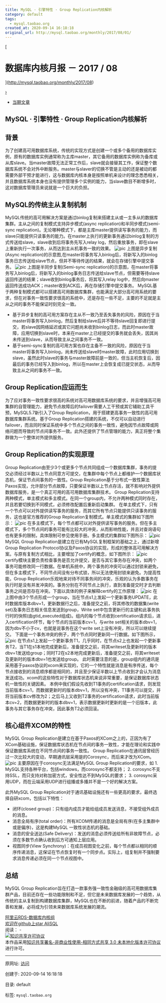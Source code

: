 ```yaml
---
title: MySQL · 引擎特性 · Group Replication内核解析
category: default
tags: 
  - mysql.taobao.org
created_at: 2020-09-14 16:18:18
original_url: http://mysql.taobao.org/monthly/2017/08/01/
---
```


[

# 数据库内核月报 － 2017 / 08

](http://mysql.taobao.org/monthly/2017/08)

[›](http://mysql.taobao.org/monthly/2017/08/02/)

*   [当期文章](#)

## MySQL · 引擎特性 · Group Replication内核解析

## 背景

为了创建高可用数据库系统，传统的实现方式是创建一个或多个备用的数据库实例，原有的数据库实例通常称为主库master，其它备用的数据库实例称为备库或从库slave。当master故障无法正常工作后，slave就会接替其工作，保证整个数据库系统不会对外中断服务。master与slaver的切换不管是主动的还是被动的都需要外部干预才能进行，这与数据库内核本身是按照单机来设计的理念悉悉相关，并且数据库系统本身也没有提供管理多个实例的能力，当slave数目不断增多时，这对数据库管理员来说就是一个巨大的负担。

## MySQL的传统主从复制机制

MySQL传统的高可用解决方案是通过binlog复制来搭建主从或一主多从的数据库集群。主从之间的复制模式支持异步模式(async replication)和半同步模式(semi-sync replication)。无论哪种模式下，都是主库master提供读写事务的能力，而slave只能提供只读事务的能力。在master上执行的更新事务通过binlog复制的方式传送给slave，slave收到后将事务先写入relay log，然后重放事务，即在slave上重新执行一次事务，从而达到主从机事务一致的效果。 ![pic](assets/1600071498-4cd36b7f29945640bc0c0dc887bd19dc.png) 上图是异步复制(Async replication)的示意图,在master将事务写入binlog后，将新写入的binlog事务日志传送给slave节点，但并不等待传送的结果，就会在存储引擎中提交事务。 ![pic](assets/1600071498-a40638a23a1f00d26fc1daf50cd6bc85.png) 上图是半同步复制(Semi-sync replication)的示意图，在master将事务写入binlog后，将新写入的binlog事务日志传送给slave节点，但需要等待slave返回传送的结果；slave收到binlog事务后，将其写入relay log中，然后向master返回传送成功ACK；master收到ACK后，再在存储引擎中提交事务。 MySQL基于两种复制模式都可以搭建高可用数据库集群，也能满足大部分高可用系统的要求，但在对事务一致性要求很高的系统中，还是存在一些不足，主要的不足就是主从之间的事务不能保证时刻完全一致。

*   基于异步复制的高可用方案存在主从不一致乃至丢失事务的风险，原因在于当master将事务写入binlog，然后复制给slave后并不等待slave回复即进行提交，若slave因网络延迟或其它问题尚未收到binlog日志，而此时master故障，应用切换到slave时，本来在master上已经提交的事务就会丢失，因其尚未传送到slave，从而导致主从之间事务不一致。
*   基于semi-sync复制的高可用方案也存在主备不一致的风险，原因在于当master将事务写入binlog，尚未传送给slave时master故障，此时应用切换到slave，虽然此时slave的事务与master故障前是一致的，但当主机恢复后，因最后的事务已经写入到binlog，所以在master上会恢复成已提交状态，从而导致主从之间的事务不一致。

## Group Replication应运而生

为了应对事务一致性要求很高的系统对高可用数据库系统的要求，并且增强高可用集群的自管理能力，避免节点故障后的failover需要人工干预或其它辅助工具干预，MySQL5.7新引入了Group Replication，用于搭建更高事务一致性的高可用数据库集群系统。基于Group Replication搭建的系统，不仅可以自动进行failover，而且同时保证系统中多个节点之间的事务一致性，避免因节点故障或网络问题而导致的节点间事务不一致。此外还提供了节点管理的能力，真正将整个集群做为一个整体对外提供服务。

## Group Replication的实现原理

Group Replication由至少3个或更多个节点共同组成一个数据库集群，事务的提交必须经过半数以上节点同意方可提交，在集群中每个节点上都维护一个数据库状态机，保证节点间事务的一致性。Group Replication基于分布式一致性算法Paxos实现，允许部分节点故障，只要保证半数以上节点存活，就不影响对外提供数据库服务，是一个真正可用的高可用数据库集群技术。 Group Replication支持两种模式，单主模式和多主模式。在同一个group内，不允许两种模式同时存在，并且若要切换到不同模式，必须修改配置后重新启动集群。 在单主模式下，只有一个节点可以对外提供读写事务的服务，而其它所有节点只能提供只读事务的服务，这也是官方推荐的Group Replication复制模式。单主模式的集群如下图所示： ![pic](assets/1600071498-513e41b7f385143653d5c2c3c5910003.png) 在多主模式下，每个节点都可以对外提供读写事务的服务。但在多主模式下，多个节点间的事务可能有比较大的冲突，从而影响性能，并且对查询语句也有更多的限制，具体限制可参见使用手册。多主模式的集群如下图所示： ![pic](assets/1600071498-815a1cec4b078f2e2d5ad3c964984f6d.png) MySQL Group Replication是建立在已有MySQL复制框架的基础之上，通过新增Group Replication Protocol协议及Paxos协议的实现，形成的整体高可用解决方案。与原有复制方式相比，主要增加了certify的概念，如下图所示： ![pic](assets/1600071498-21a80fc34643f01ef6a01e67309648ff.png) certify模块主要负责检查事务是否允许提交，是否与其它事务存在冲突，如两个事务可能修改同一行数据。在单机系统中，两个事务的冲突可以通过封锁来避免，但在多主模式下，不同节点间没有分布式锁，所以无法使用封锁来避免。为提高性能，Group Replication乐观地来对待不同事务间的冲突，乐观的认为多数事务在执行时是没有并发冲突的。事务分别在不同节点上执行，直到准备提交时才去判断事务之间是否存在冲突。下面以具体的例子来解释certify的工作原理： ![pic](assets/1600071498-8d1da69de4393fd8664694043165cc6a.png) 在上图中由3个节点形成一个group，当在节点s1上发起一个更新事务UPDATE，此时数据库版本dbv=1，更新数据行之后，准备提交之前，将其修改的数据集(write set)及事务日志相关信息发送到group，Write set中包含更新行的主键和此事务执行时的快照(由gtid\_executed组成)。组内的每个节点收到certification请求后，进入certification环节，每个节点的当前版本cv=1，与write set相关的版本dbv=1，因为dbv不小于cv，也就是说事务在这个write set上没有冲突，所以可以继续提交。 下面是一个事务冲突的例子，两个节点同时更新同一行数据。如下图所示， ![pic](assets/1600071498-995a47a9b60b6aaa1b62c28c9ace7ae9.png) 在节点s1上发起一个更新事务T1，几乎同时，在节点s2上也发起一个更新事务T2，当T1在s1本地完成更新后，准备提交之前，将其writeset及更新时的版本dbv=1发送给group；同时T2在s2本地完成更新后，准备提交之前，将其writeset及更新时的版本dbv=1也发送给group。 此时需要注意的是，group组内的通讯是采用基于paxos协议的xcom来实现的，它的一个特性就是消息是有序传送，每个节点接收到的消息顺序都是相同的，并且至少保证半数以上节点收到才会认为消息发送成功。xcom的这些特性对于数据库状态机来说非常重要，是保证数据库状态机一致性的关键因素。 本例中我们假设先收到T1事务的certification请求，则发现当前版本cv=1，而数据更新时的版本dbv=1，所以没有冲突，T1事务可以提交，并将当前版本cv修改为2；之后马上又收到T2事务的certification请求，此时当前版本cv=2，而数据更新时的版本dbv=1，表示数据更新时更新的是一个旧版本，此事务与其它事务存在冲突，因此事务T2必须回滚。

## 核心组件XCOM的特性

MySQL Group Replication是建立在基于Paxos的XCom之上的，正因为有了XCom基础设施，保证数据库状态机在节点间的事务一致性，才能在理论和实践中保证数据库系统在不同节点间的事务一致性。 Group Replication在通讯层曾经历过一次比较大的变动，早期通讯层采用是的Corosync，而后来才改为XCom。 ![pic](assets/1600071498-ab5975b8114421c6a87b9a21e35245eb.png) 主要原因在于corosync无法满足MySQL Group Replication的要求，如 1. MySQL支持各种平台，包括windows，而corosync不都支持； 2. corosync不支持SSL，而只支持对称加密方式，安全性达不到MySQL的要求； 3. corosync采用UDP，而在云端采用UDP进行组播或多播并不是一个好的解决方案。

此外MySQL Group Replication对于通讯基础设施还有一些更高的要求，最终选择自研xcom，包括以下特性：

*   闭环(closed group)：只有组内成员才能给组成员发送消息，不接受组外成员的消息。
*   消息全局有序(total order)：所有XCOM传递的消息是全局有序(在多主集群中或是偏序)，这是构建MySQL 一致性状态机的基础。
*   消息的安全送达(Safe Delivery)：发送的消息必须传送给所有非故障节点，必须在多数节点确认收到后方可通知上层应用。
*   视图同步(View Synchrony)：在成员视图变化之前，每个节点都以相同的顺序传递消息，这保证在节点恢复时有一个同步点。实际上，组复制并不强制要求消息传递必须在同一个节点视图中。

## 总结

MySQL Group Replication旨在打造一款事务强一致性金融级的高可用数据库集群产品，目前还存在一些功能限制和不足，但它是未来数据库发展的一个趋势，从传统的主从复制到构建数据库集群，MySQL也在不断的前进，随着产品的不断完善和发展，必将成为引领未来数据库系统发展的潮流。

[阿里云RDS-数据库内核组](http://mysql.taobao.org/)  
[欢迎在github上star AliSQL](https://github.com/alibaba/AliSQL)  
阅读： -  
[![知识共享许可协议](assets/1600071498-8232d49bd3e964f917fa8f469ae7c52a.png)](http://creativecommons.org/licenses/by-nc-sa/3.0/)  
本作品采用[知识共享署名-非商业性使用-相同方式共享 3.0 未本地化版本许可协议](http://creativecommons.org/licenses/by-nc-sa/3.0/)进行许可。

---------------------------------------------------


原网址: [访问](http://mysql.taobao.org/monthly/2017/08/01/)

创建于: 2020-09-14 16:18:18

目录: default

标签: `mysql.taobao.org`

